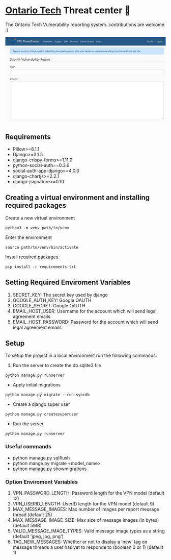 


#  [Ontario Tech](https://twitter.com/ontariotech_u?lang=en) Threat center 🎯 

The Ontario Tech Vulnerability reporting system. contributions are welcome :) 

<p align="center">
  <img src="https://github.com/leadcentaur/otu-threat-center/blob/ebec59ad22884f40ca018d4094b6a68bc33f6a56/banner.JPG">
</p>

## Requirements 

- Pillow>=8.1.1
- Django>=3.1.5
- django-crispy-forms>=1.11.0
- python-social-auth==0.3.6
- social-auth-app-django>=4.0.0
- django-chartjs>=2.2.1 
- django-jsignature>=0.10

## Creating a virtual environment and installing required packages

Create a new virtual environment 
```
python3 -m venv path/to/venv
```
Enter the environment
```
source path/to/venv/bin/activate
```
Install required packages
```
pip install -r requirements.txt
```

## Setting Required Enviroment Variables
1. SECRET_KEY: The secret key used by django
2. GOOGLE_AUTH_KEY: Google OAUTH
3. GOOGLE_SECRET: Google OAUTH
4. EMAIL_HOST_USER: Username for the account which will send legal agreement emails
5. EMAIL_HOST_PASSWORD: Password for the account which will send legal agreement emails

## Setup
To setup the project in a local environment run the following commands:

1. Run the server to create the db.sqlite3 file
```
python manage.py runserver
```
* Apply initial migrations
```
python manage.py migrate --run-syncdb
```
* Create a django super user
```
python manage.py createsuperuser
```
* Run the server
```
python manage.py runserver
```

### Useful commands
* python manage.py sqlflush
* python mange.py migrate <model_name>
* python manage.py showmigrations

### Option Enviroment Variables
1. VPN_PASSWORD_LENGTH: Password length for the VPN model (default 12)
2. VPN_USERID_LENGTH: UserID length for the VPN model (default 9)
3. MAX_MESSAGE_IMAGES: Max number of images per report message thread (default 25)
4. MAX_MESSAGE_IMAGE_SIZE: Max size of message images (in bytes) (default 5MB)
5. VALID_MESSAGE_IMAGE_TYPES: Valid message image types as a string (default 'jpeg, jpg, png')
6. TAG_NEW_MESSAGES: Whether or not to display a 'new' tag on message threads a user has yet to responde to (boolean 0 or 1) (default 1) 
